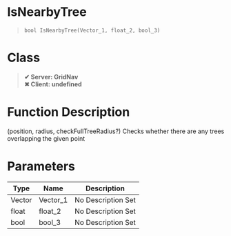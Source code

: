 # IsNearbyTree
> `bool IsNearbyTree(Vector_1, float_2, bool_3)`
# Class
> __✔ Server: GridNav__  
> __✖ Client: undefined__  
# Function Description
(position, radius, checkFullTreeRadius?) Checks whether there are any trees overlapping the given point
# Parameters
Type|Name|Description
--|--|--
Vector|Vector_1|No Description Set
float|float_2|No Description Set
bool|bool_3|No Description Set
